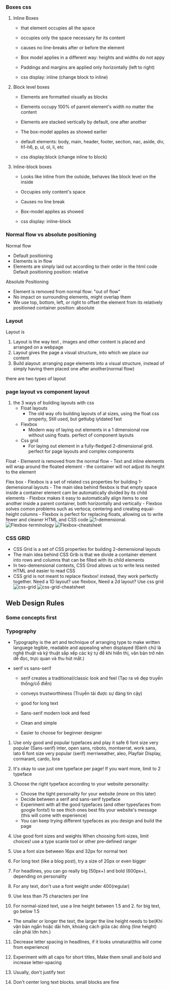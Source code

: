 ### Boxes css

1. Inline Boxes
    - that element occupies all the space

    - occupies only the space necessary for its content

    - causes no line-breaks after or before the element

    - Box model applies in a different way: heights and widths do not appy

    - Paddings and margins are applied only horizontally (left to right)

    - css display: inline (change block to inline)

2. Block level boxes
    - Elements are formatted visually as blocks

    - Elements occupy 100% of parent element's width no matter the content

    - Elements are stacked vertically by default, one after another

    - The box-model applies as showed earlier

    - default elements: body, main, header, footer, section, nac, aside, div, h1-h6, p, ul, ol, li, etc

    - css display:block (change inline to block)

3. Inline-block boxes
    - Looks like inline from the outside, behaves like block level on the inside

    - Occupies only content's space
    - Causes no line break
    - Box-model applies as showed
    - css display: inline-block

### Normal flow vs absolute positioning
Normal flow
- Default positioning
- Elements is in flow
- Elements are simply laid out according to their order in the html code
Default positioning
position: relative

Absolute Positioning
- Element is removed from normal flow: "out of flow"
- No impact on surrounding elements, might overlap them
- We use top, bottom, left, or right to offset the element from its relatively positioned container
position: absolute

### Layout 
Layout is 
1. Layout is the way text , images and other content is placed and arranged on a webpage
2. Layout gives the page a visual structure, into which we place our content
3. Build alayout: arranging page elements into a visual structure, instead of simply having them placed one after another(normal flow)

there are two types of layout

### page layout vs component layout
1. the 3 ways of building layouts with css
    - Float layouts
        - The old way ofo building layouts of al sizes, using the float css property, Still used, but gettubg iytdated fast
    - Flexbox
        - Modern way of laying out elements in a 1 dimensional row without using floats. perfect of component layouts
    - Css grid
        - For laying out element in a fully-fledged 2-dimensional grid. perfect for page layouts and complex components

Float
    - Elemennt is removed from the normal flow
    - Text and inline elements will wrap around the floated element
    - the container will not adjust its height to the element

Flex box
    - Flexbox is a set of related css properties for building 1-demensional layouts
    - The main idea behind flexbox is that empty space inside a container element cam be automatically divided by its child elements
    - Flexbox makes it easy to automatically align items to one another inside a parent container, both horizontally and vertically
    - Flexbox solves comon problems such as vertoca; centering and creating equal-height columns
    - Flexbox is perfect for replacing floats, allowing us to write fewer and cleaner HTML and CSS code
![1-demensional](1-demensional.png "Text to show on mouseover").
![Flexbox-terminology](Flexbox-terminolocy.png)
![Flexbox-cheatsheet](cheatsheet-flexbox.png)

### CSS GRID
- CSS Grid is a set of CSS properties for building 2-demensional layouts
- The main idea behind CSS Grib is that we divide a container element into rows and columns that can be filled with its child elements
- In two-demensional contexts, CSS Grod allows us to write less nested HTML and easier to read CSS
- CSS grid is not meant to replace flexbox! instead, they work perfectly together. Need a 1D layout? use flexbox, Need a 2d layout? Use css grid
![css-grid](css%20grid.png)
![css-grid-cheatsheet](cheatsheet-cssgrid.png)

## Web Design Rules
### Some concepts first
### Typography
- Typography is the art and technique of arranging type to make written languege legible, readable and appealing when displayed (Đánh chữ là nghệ thuật và kỹ thuật sắp xếp các ký tự để khi hiển thị, văn bản trở nên dễ đọc, trực quan và thu hút mắt.)

- serif vs sans-serif
    - serif creates a traditional/classic look and feel (Tạo ra vẻ đẹp truyền thống/cổ điển)
    - conveys trustworthiness (Truyền tải được sự đáng tin cậy)
    - good for long text

    - Sans-serif modern look and feed
    - Clean and simple
    - Easier to choose for beginner designer

1. Use only good and popular typefaces and play it safe
6 font size very popular (Sans-serif)
inter, open sans, roboto, montserrat, work sans, lato
6 font size very popular (serif)
merriweather, aleo, Playfair Display, cormarant, cardo, lora

2. It's okay to use just one typeface per page! If you want more, limit to 2 typeface

3. Choose the right typeface according to your website personality:

    - Choose the tight personality for your website (more on this later)
    - Decide between a serif and sans-serif typeface
    - Experiment with all the good typefaces (and other typesfaces from google fonts!) to see thich ones best fits your website's message (this will come with experience)
    - You can keep trying different typefaces as you design and build the page

4. Use good font sizes and weights
When choosing font-sizes, limit choices! use a type scanle tool or other pre-defined ranger

5. Use a font size between 16px and 32px for normal text

6. For long text (like a blog post), try a size of 20px or even bigger

7. For headlines, you can go really big (50px+) and bold (600px+), depending on personality

8. For any text, don't use a font weight under 400(regular)

9. Use less than 75 characters per line

10. For normal-sized text, use a line height between 1.5 and 2. for big text, go below 1.5
  - The smaller or longer the text, the larger the line height needs to be(Khi văn bản ngắn hoặc dài hơn, khoảng cách giữa các dòng (line height) cần phải lớn hơn.)

11. Decrease letter spacing in headlines, if it looks unnatural(this will come from experience)

12. Experiment with all caps for short titles, Make them small and bold and increase letter-spacing

13. Usually, don't justify text

14. Don't center long text blocks. small blocks are fine